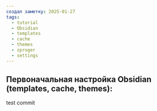 ```yaml
---
создал заметку: 2025-01-27
tags:
  - tutorial
  - Obsidian
  - templates
  - cache
  - themes
  - zproger
  - settings
---
```

## Первоначальная настройка Obsidian (templates, cache, themes):
test commit
